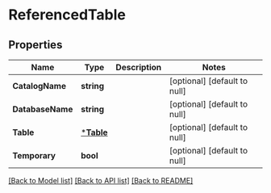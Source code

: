 # ReferencedTable

## Properties
Name | Type | Description | Notes
------------ | ------------- | ------------- | -------------
**CatalogName** | **string** |  | [optional] [default to null]
**DatabaseName** | **string** |  | [optional] [default to null]
**Table** | [***Table**](Table.md) |  | [optional] [default to null]
**Temporary** | **bool** |  | [optional] [default to null]

[[Back to Model list]](../README.md#documentation-for-models) [[Back to API list]](../README.md#documentation-for-api-endpoints) [[Back to README]](../README.md)


